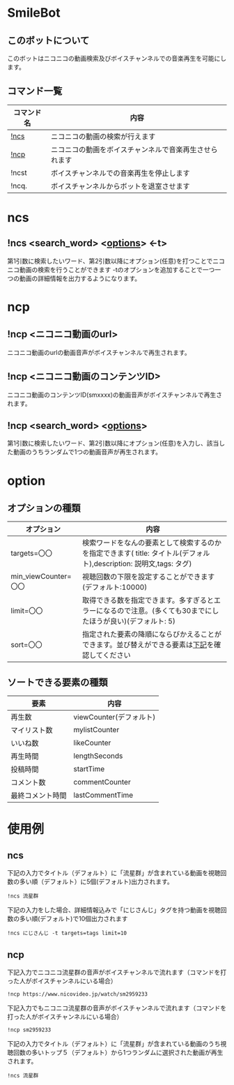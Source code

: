 # SmileBot

## このボットについて

このボットはニコニコの動画検索及びボイスチャンネルでの音楽再生を可能にします。

## コマンド一覧

|コマンド名  |内容  |
|---|---|
|[!ncs](#ncs)  |ニコニコの動画の検索が行えます  |
|[!ncp](#ncp)  |ニコニコの動画をボイスチャンネルで音楽再生させられます  |
|!ncst  |ボイスチャンネルでの音楽再生を停止します  |
|!ncq.  |ボイスチャンネルからボットを退室させます　|

# ncs

## !ncs \<search_word\> \<[options](#option)\> \<-t\>
第1引数に検索したいワード、第2引数以降にオプション(任意)を打つことでニコニコ動画の検索を行うことができます
-tのオプションを追加することで一つ一つの動画の詳細情報を出力するようになります。

# ncp

## !ncp \<ニコニコ動画のurl\>
ニコニコ動画のurlの動画音声がボイスチャンネルで再生されます。

## !ncp \<ニコニコ動画のコンテンツID\>
ニコニコ動画のコンテンツID(smxxxx)の動画音声がボイスチャンネルで再生されます。

## !ncp \<search_word\> \<[options](#option)\>
第1引数に検索したいワード、第2引数以降にオプション(任意)を入力し、該当した動画のうちランダムで1つの動画音声が再生されます。

# option

## オプションの種類

|オプション  |内容  |
|---|---|
|targets=〇〇  |検索ワードをなんの要素として検索するのかを指定できます(	title: タイトル(デフォルト),description: 説明文,tags: タグ) |
|min_viewCounter=〇〇  |視聴回数の下限を設定することができます(デフォルト:10000)  |
|limit=〇〇  |取得できる数を指定できます。多すぎるとエラーになるので注意。(多くても30までにしたほうが良い)(デフォルト: 5)  |
|sort=〇〇  |指定された要素の降順にならびかえることができます。並び替えができる要素は[下記](##ソートできる要素の種類)を確認してください |

## ソートできる要素の種類

|要素  |内容  |
|---|---|
|再生数 |viewCounter(デフォルト) |
|マイリスト数 |mylistCounter |
|いいね数 |likeCounter |
|再生時間 |lengthSeconds |
|投稿時間 |startTime |
|コメント数 |commentCounter |
|最終コメント時間 |lastCommentTime |

# 使用例

## ncs

下記の入力でタイトル（デフォルト）に「流星群」が含まれている動画を視聴回数の多い順（デフォルト）に5個(デフォルト)出力されます。

```
!ncs 流星群
```

下記の入力をした場合、詳細情報込みで「にじさんじ」タグを持つ動画を視聴回数の多い順(デフォルト)で10個出力されます

```
!ncs にじさんじ -t targets=tags limit=10
```

## ncp

下記入力でニコニコ流星群の音声がボイスチャンネルで流れます（コマンドを打った人がボイスチャンネルにいる場合）

```
!ncp https://www.nicovideo.jp/watch/sm2959233
```

下記入力でもニコニコ流星群の音声がボイスチャンネルで流れます（コマンドを打った人がボイスチャンネルにいる場合）

```
!ncp sm2959233
```

下記の入力でタイトル（デフォルト）に「流星群」が含まれている動画のうち視聴回数の多いトップ５（デフォルト）から1つランダムに選択された動画が再生されます。

```
!ncs 流星群
```
